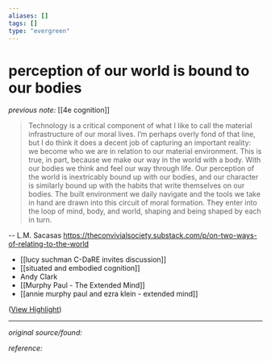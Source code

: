 ```yaml
---
aliases: []
tags: []
type: "evergreen"
---
```


# perception of our world is bound to our bodies

_previous note:_ [[4e cognition]]

> Technology is a critical component of what I like to call the material infrastructure of our moral lives. I’m perhaps overly fond of that line, but I do think it does a decent job of capturing an important reality: we become who we are in relation to our material environment. This is true, in part, because we make our way in the world with a body. With our bodies we think and feel our way through life. Our perception of the world is inextricably bound up with our bodies, and our character is similarly bound up with the habits that write themselves on our bodies. The built environment we daily navigate and the tools we take in hand are drawn into this circuit of moral formation. They enter into the loop of mind, body, and world, shaping and being shaped by each in turn. 

-- L.M. Sacasas <https://theconvivialsociety.substack.com/p/on-two-ways-of-relating-to-the-world>

- [[lucy suchman C-DaRE invites discussion]]
- [[situated and embodied cognition]]
- Andy Clark
- [[Murphy Paul - The Extended Mind]]
- [[annie murphy paul and ezra klein - extended mind]]


([View Highlight](https://read.readwise.io/read/01gpd9fbxmppacfjrpgqee23h5))

---

_original source/found:_ 

_reference:_ 



